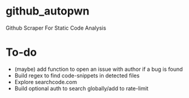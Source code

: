 # github_autopwn
Github Scraper For Static Code Analysis

# To-do
- (maybe) add function to open an issue with author if a bug is found
- Build regex to find code-snippets in detected files
- Explore searchcode.com
- Build optional auth to search globally/add to rate-limit
